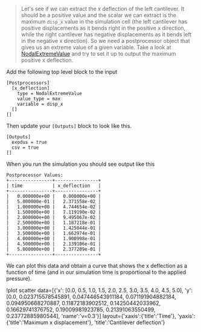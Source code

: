 > Let's see if we can extract the x deflection of the left cantilever. It should
> be a positive value and the scalar we can extract is the maximum `disp_x`
> value in the simulation cell (the left cantilever has positive displacements
> as it bends right in the positive x direction, while the right cantilever has
> negative displacements as it bends left in the negative x direction). So we
> need a postprocessor object that gives us an extreme value of a given
> variable. Take a look at [NodalExtremeValue](framework:NodalExtremeValue.md) and try to
> set it up to output the maximum positive x deflection.

Add the following top level block to the input

```
[Postprocessors]
  [x_deflection]
    type = NodalExtremeValue
    value_type = max
    variable = disp_x
  []
[]
```

Then update your `[Outputs]` block to look like this.

```
[Outputs]
  exodus = true
  csv = true
[]
```

When you run the simulation you should see output like this

```
Postprocessor Values:
+----------------+----------------+
| time           | x_deflection   |
+----------------+----------------+
|   0.000000e+00 |   0.000000e+00 |
|   5.000000e-01 |   2.371558e-02 |
|   1.000000e+00 |   4.744654e-02 |
|   1.500000e+00 |   7.119190e-02 |
|   2.000000e+00 |   9.495067e-02 |
|   2.500000e+00 |   1.187218e-01 |
|   3.000000e+00 |   1.425044e-01 |
|   3.500000e+00 |   1.662974e-01 |
|   4.000000e+00 |   1.900998e-01 |
|   4.500000e+00 |   2.139106e-01 |
|   5.000000e+00 |   2.377289e-01 |
+----------------+----------------+
```

We can plot this data and obtain a curve that shows the x deflection as a
function of time (and in our simulation time is proportional to the applied
pressure).

!plot scatter data=[{'x': [0.0, 0.5, 1.0, 1.5, 2.0, 2.5, 3.0, 3.5, 4.0, 4.5, 5.0],
                     'y':  [0.0, 0.023715578545891, 0.047446543911184, 0.071191904882184, 0.094950668270887, 0.11872183902512, 0.14250442033962, 0.16629741376752, 0.19009981923785, 0.21391063550499, 0.23772885980544],
                     'name':'v\=0.3'}]
              layout={'xaxis':{'title':'Time'},
                      'yaxis':{'title':'Maximum x displacement'},
                      'title':'Cantilever deflection'}
